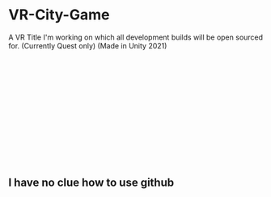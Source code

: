 # VR-City-Game
A VR Title I'm working on which all development builds will be open sourced for. (Currently Quest only) (Made in Unity 2021)
</br></br></br></br></br></br></br></br></br></br></br></br></br></br>
<h2>I have no clue how to use github<h2>
